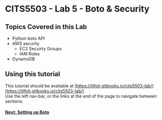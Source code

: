 # CITS5503 - Lab 5 - Boto & Security

## Topics Covered in this Lab

* Python boto API
* AWS security
  * EC2 Secuirty Groups
  * IAM Roles
* DynamoDB

## Using this tutorial

This tutorial should be avaliable at [https://lilfolr.gitbooks.io/cits5503-lab/](https://lilfolr.gitbooks.io/cits5503-lab/)  
Use the left nav-bar, or the links at the end of the page to navigate between sections.

#### [Next: Setting up Boto](/Part1.md)



